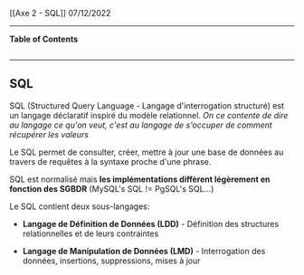 [[Axe 2 - SQL]]
07/12/2022
****
**Table of Contents**
```table-of-contents
```

****
## SQL

SQL (Structured Query Language - Langage d'interrogation structuré) est un langage déclaratif inspiré du modèle relationnel.
	*On ce contente de dire au langage ce qu'on veut, c'est au langage de s'occuper de comment récupérer les valeurs*

Le SQL permet de consulter, créer, mettre à jour une base de données au travers de requêtes à la syntaxe proche d'une phrase. 


SQL est normalisé mais **les implémentations diffèrent légèrement en fonction des SGBDR** (MySQL's SQL != PgSQL's SQL…)

Le SQL contient deux sous-langages: 
- **Langage de Définition de Données (LDD)** - Définition des structures relationnelles et de leurs contraintes 

- **Langage de Manipulation de Données (LMD)** - Interrogation des données, insertions, suppressions, mises à jour
